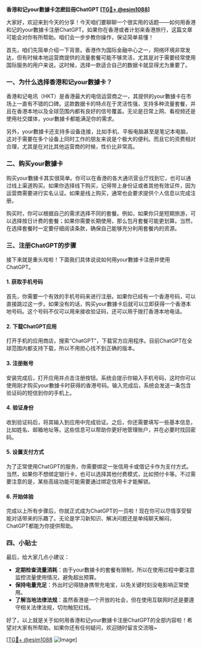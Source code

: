 **香港和记your數據卡怎麽註冊ChatGPT [[TG💪+ @esim1088](https://t.me/s/esim1088)]**

大家好，欢迎来到今天的分享！今天咱们要聊聊一个很实用的话题——如何用香港和记的your數據卡注册ChatGPT。如果你在香港或者计划来香港旅行，这篇文章可能会对你有所帮助。咱们会一步步教你操作，保证简单易懂！

首先，咱们先简单介绍一下背景。香港作为国际金融中心之一，网络环境非常发达，但有时候本地运营商提供的流量套餐可能不够灵活，尤其是对于需要经常使用国际服务的用户来说。这时候，选择一款适合自己的数据卡就显得尤为重要了。

### 一、为什么选择香港和记your數據卡？

香港和记电讯（HKT）是香港最大的电信运营商之一，其提供的your數據卡在市场上一直有不错的口碑。这款数据卡的特点在于灵活性强，支持多种流量套餐，并且在香港本地以及全球范围内都有良好的信号覆盖。无论是日常上网、看视频还是使用社交媒体，your數據卡都能满足你的需求。

另外，your數據卡还支持多设备连接，比如手机、平板电脑甚至是笔记本电脑，这对于需要在多个设备上同时工作的朋友来说是个极大的便利。而且它的资费相对合理，尤其是在对比其他运营商的时候，性价比非常高。

### 二、购买your數據卡

购买your數據卡其实很简单。你可以在香港的各大通讯营业厅找到它，也可以通过线上渠道购买。如果你选择线下购买，记得带上身份证或者其他有效证件，因为运营商需要进行实名认证。如果是线上购买，通常也会要求提供个人信息以完成注册。

购买时，你可以根据自己的需求选择不同的套餐。例如，如果你只是短期旅游，可以选择按日计费的套餐；如果你需要长期使用，那么包月套餐可能更划算。当然，在选择套餐时一定要仔细阅读条款，确保自己能够充分利用套餐内的资源。

### 三、注册ChatGPT的步骤

接下来就是重头戏啦！下面我们具体说说如何用your數據卡注册并使用ChatGPT。

#### 1. 获取手机号码

首先，你需要一个有效的手机号码来进行注册。如果你已经有一个香港号码，可以直接跳过这一步。如果没有的话，购买your數據卡后就可以立即获得一个香港本地号码。这个号码不仅可以用来接收验证码，还可以用于拨打香港本地电话。

#### 2. 下载ChatGPT应用

打开手机的应用商店，搜索“ChatGPT”，下载官方应用程序。目前ChatGPT在全球范围内都支持下载，所以不用担心找不到正确的版本。

#### 3. 注册账号

安装完成后，打开应用并点击注册按钮。系统会提示你输入手机号码，这时你可以使用刚才购买your數據卡时获得的香港号码。输入完成后，系统会发送一条包含验证码的短信到你的手机上。

#### 4. 验证身份

收到验证码后，将其输入到应用中完成验证。之后，你还需要填写一些基本信息，比如姓名、邮箱地址等。这些信息可以帮助你更好地管理账户，并在必要时找回密码。

#### 5. 设置支付方式

为了正常使用ChatGPT的服务，你需要绑定一张信用卡或借记卡作为支付方式。当然，如果你不想绑定银行卡，也可以选择其他付费模式，比如预付卡等。不过需要注意的是，某些高级功能可能需要通过绑定信用卡才能解锁。

#### 6. 开始体验

完成以上所有步骤后，你就正式成为ChatGPT的一员啦！现在你可以尽情享受智能对话带来的乐趣了。无论是学习新知识、解决问题还是单纯聊天解闷，ChatGPT都能为你提供帮助。

### 四、小贴士

最后，给大家几点小建议：

- **定期检查流量消耗**：由于your數據卡的套餐有限制，所以在使用过程中要注意监控流量使用情况，避免超出预算。
- **保持电量充足**：外出时记得随身携带充电宝，以免关键时刻没电影响正常使用。
- **了解当地法律法规**：虽然香港是一个开放的社会，但在使用互联网时还是要遵守相关法律法规，切勿触犯红线。

好了，以上就是关于如何用香港和记your數據卡注册ChatGPT的全部内容啦！希望对大家有所帮助。如果你还有任何疑问，欢迎随时留言交流哦~

[[TG💪+ @esim1088](https://t.me/s/esim1088) ![Image](https://i.postimg.cc/4NQfJmqS/Snipaste-2025-05-13-00-14-12.png)]